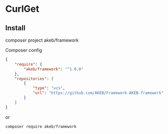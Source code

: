 # CurlGet

## Install

composer project akeb/framework

Composer config

```json
{
    "require": {
        "akeb/framework": "^1.0.0"
    },
    "repositories": [
        {
            "type": "vcs",
            "url": "https://github.com/AKEB/Framework-AKEB-framework"
        }
    ]
}
```

or

```bash
composer require akeb/framework
```
